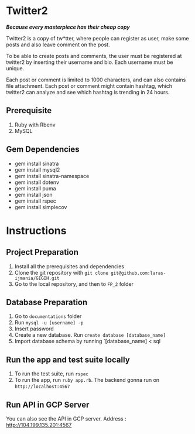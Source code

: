 # Twitter2
***Because every masterpiece has their cheap copy***

Twitter2 is a copy of tw*tter, where people can register as user, make some posts and also leave comment on the post.

To be able to create posts and comments, the user must be registered at twitter2 by inserting their username and bio. Each username must be unique.

Each post or comment is limited to 1000 characters, and can also contains file attachment. Each post or comment might contain hashtag, which twitter2 can analyze and see which hashtag is trending in 24 hours.

## Prerequisite
1. Ruby with Rbenv 
2. MySQL
## Gem Dependencies
- gem install sinatra
- gem install mysql2
- gem install sinatra-namespace
- gem install dotenv
- gem install puma
- gem install json
- gem install rspec
- gem install simplecov

# Instructions

## Project Preparation
1. Install all the prerequisites and dependencies
2. Clone the git repository with `git clone git@github.com:laras-ijmania/GIGIH.git`
3. Go to the local repository, and then to `FP_2` folder
## Database Preparation
1. Go to `documentations` folder
2. Run `mysql -u [username] -p`
3. Insert password
4. Create a new database. Run `create database [database_name]`
5. Import database schema by running `[database_name] < sql

## Run the app and test suite locally
1. To run the test suite, run `rspec`
2. To run the app, run `ruby app.rb`. The backend gonna run on `http://localhost:4567`

## Run API in GCP Server
You can also see the API in GCP server.
Address : http://104.199.135.201:4567 